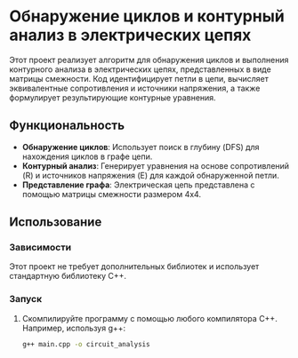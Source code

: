 # Обнаружение циклов и контурный анализ в электрических цепях

Этот проект реализует алгоритм для обнаружения циклов и выполнения контурного анализа в электрических цепях, представленных в виде матрицы смежности. Код идентифицирует петли в цепи, вычисляет эквивалентные сопротивления и источники напряжения, а также формулирует результирующие контурные уравнения.

## Функциональность

- **Обнаружение циклов**: Использует поиск в глубину (DFS) для нахождения циклов в графе цепи.
- **Контурный анализ**: Генерирует уравнения на основе сопротивлений (R) и источников напряжения (E) для каждой обнаруженной петли.
- **Представление графа**: Электрическая цепь представлена с помощью матрицы смежности размером 4x4.

## Использование

### Зависимости

Этот проект не требует дополнительных библиотек и использует стандартную библиотеку C++.

### Запуск

1. Скомпилируйте программу с помощью любого компилятора C++. Например, используя g++:

   ```sh
   g++ main.cpp -o circuit_analysis
